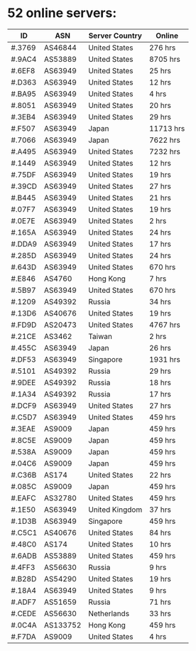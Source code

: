 # 52 online servers:

| ID | ASN | Server Country | Online |
| ------ | ------ | ------ | ------ |
| #.3769 | AS46844 | United States | 276 hrs |
| #.9AC4 | AS53889 | United States | 8705 hrs |
| #.6EF8 | AS63949 | United States | 25 hrs |
| #.D363 | AS63949 | United States | 12 hrs |
| #.BA95 | AS63949 | United States | 4 hrs |
| #.8051 | AS63949 | United States | 20 hrs |
| #.3EB4 | AS63949 | United States | 29 hrs |
| #.F507 | AS63949 | Japan | 11713 hrs |
| #.7066 | AS63949 | Japan | 7622 hrs |
| #.A495 | AS63949 | United States | 7232 hrs |
| #.1449 | AS63949 | United States | 12 hrs |
| #.75DF | AS63949 | United States | 19 hrs |
| #.39CD | AS63949 | United States | 27 hrs |
| #.B445 | AS63949 | United States | 21 hrs |
| #.07F7 | AS63949 | United States | 19 hrs |
| #.0E7E | AS63949 | United States | 2 hrs |
| #.165A | AS63949 | United States | 24 hrs |
| #.DDA9 | AS63949 | United States | 17 hrs |
| #.285D | AS63949 | United States | 24 hrs |
| #.643D | AS63949 | United States | 670 hrs |
| #.E846 | AS4760 | Hong Kong | 7 hrs |
| #.5B97 | AS63949 | United States | 670 hrs |
| #.1209 | AS49392 | Russia | 34 hrs |
| #.13D6 | AS40676 | United States | 19 hrs |
| #.FD9D | AS20473 | United States | 4767 hrs |
| #.21CE | AS3462 | Taiwan | 2 hrs |
| #.455C | AS63949 | Japan | 26 hrs |
| #.DF53 | AS63949 | Singapore | 1931 hrs |
| #.5101 | AS49392 | Russia | 29 hrs |
| #.9DEE | AS49392 | Russia | 18 hrs |
| #.1A34 | AS49392 | Russia | 17 hrs |
| #.DCF9 | AS63949 | United States | 27 hrs |
| #.C5D7 | AS63949 | United States | 459 hrs |
| #.3EAE | AS9009 | Japan | 459 hrs |
| #.8C5E | AS9009 | Japan | 459 hrs |
| #.538A | AS9009 | Japan | 459 hrs |
| #.04C6 | AS9009 | Japan | 459 hrs |
| #.C36B | AS174 | United States | 22 hrs |
| #.085C | AS9009 | Japan | 459 hrs |
| #.EAFC | AS32780 | United States | 459 hrs |
| #.1E50 | AS63949 | United Kingdom | 37 hrs |
| #.1D3B | AS63949 | Singapore | 459 hrs |
| #.C5C1 | AS40676 | United States | 84 hrs |
| #.48C0 | AS174 | United States | 10 hrs |
| #.6ADB | AS53889 | United States | 459 hrs |
| #.4FF3 | AS56630 | Russia | 9 hrs |
| #.B28D | AS54290 | United States | 19 hrs |
| #.18A4 | AS63949 | United States | 9 hrs |
| #.ADF7 | AS51659 | Russia | 71 hrs |
| #.CEDE | AS56630 | Netherlands | 33 hrs |
| #.0C4A | AS133752 | Hong Kong | 459 hrs |
| #.F7DA | AS9009 | United States | 4 hrs |

